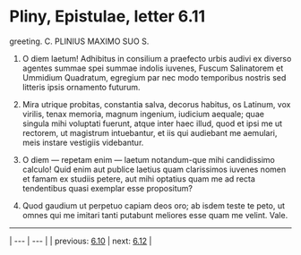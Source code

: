 # Pliny, Epistulae, letter 6.11

greeting. C. PLINIUS MAXIMO SUO S.



1. O diem laetum! Adhibitus in consilium a praefecto urbis audivi ex diverso agentes summae spei summae indolis iuvenes, Fuscum Salinatorem et Ummidium Quadratum, egregium par nec modo temporibus nostris sed litteris ipsis ornamento futurum.



2. Mira utrique probitas, constantia salva, decorus habitus, os Latinum, vox virilis, tenax memoria, magnum ingenium, iudicium aequale; quae singula mihi voluptati fuerunt, atque inter haec illud, quod et ipsi me ut rectorem, ut magistrum intuebantur, et iis qui audiebant me aemulari, meis instare vestigiis videbantur.



3. O diem — repetam enim — laetum notandum-que mihi candidissimo calculo! Quid enim aut publice laetius quam clarissimos iuvenes nomen et famam ex studiis petere, aut mihi optatius quam me ad recta tendentibus quasi exemplar esse propositum?



4. Quod gaudium ut perpetuo capiam deos oro; ab isdem teste te peto, ut omnes qui me imitari tanti putabunt meliores esse quam me velint. Vale.



---

| --- | --- |
| previous: [6.10](../6.10/) | next: [6.12](../6.12/) |